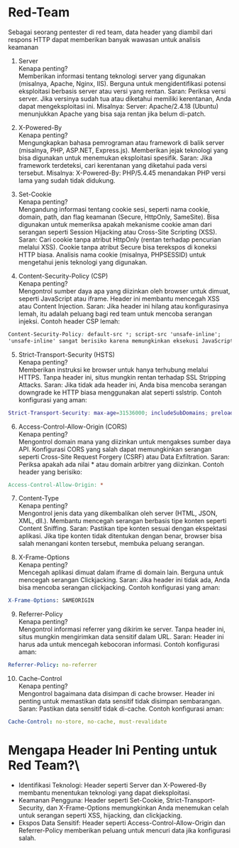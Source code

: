 # Red-Team
Sebagai seorang pentester di red team, data header yang diambil dari respons HTTP dapat memberikan banyak wawasan untuk analisis keamanan

1. Server\
Kenapa penting?\
Memberikan informasi tentang teknologi server yang digunakan (misalnya, Apache, Nginx, IIS).
Berguna untuk mengidentifikasi potensi eksploitasi berbasis server atau versi yang rentan.
Saran:
Periksa versi server. Jika versinya sudah tua atau diketahui memiliki kerentanan, Anda dapat mengeksploitasi ini.
Misalnya: Server: Apache/2.4.18 (Ubuntu) menunjukkan Apache yang bisa saja rentan jika belum di-patch.

2. X-Powered-By\
Kenapa penting?\
Mengungkapkan bahasa pemrograman atau framework di balik server (misalnya, PHP, ASP.NET, Express.js).
Memberikan jejak teknologi yang bisa digunakan untuk menemukan eksploitasi spesifik.
Saran:
Jika framework terdeteksi, cari kerentanan yang diketahui pada versi tersebut.
Misalnya: X-Powered-By: PHP/5.4.45 menandakan PHP versi lama yang sudah tidak didukung.

3. Set-Cookie\
Kenapa penting?\
Mengandung informasi tentang cookie sesi, seperti nama cookie, domain, path, dan flag keamanan (Secure, HttpOnly, SameSite).
Bisa digunakan untuk memeriksa apakah mekanisme cookie aman dari serangan seperti Session Hijacking atau Cross-Site Scripting (XSS).
Saran:
Cari cookie tanpa atribut HttpOnly (rentan terhadap pencurian melalui XSS).
Cookie tanpa atribut Secure bisa terekspos di koneksi HTTP biasa.
Analisis nama cookie (misalnya, PHPSESSID) untuk mengetahui jenis teknologi yang digunakan.

4. Content-Security-Policy (CSP)\
Kenapa penting?\
Mengontrol sumber daya apa yang diizinkan oleh browser untuk dimuat, seperti JavaScript atau iframe.
Header ini membantu mencegah XSS atau Content Injection.
Saran:
Jika header ini hilang atau konfigurasinya lemah, itu adalah peluang bagi red team untuk mencoba serangan injeksi.
Contoh header CSP lemah:
``` css
Content-Security-Policy: default-src *; script-src 'unsafe-inline';
'unsafe-inline' sangat berisiko karena memungkinkan eksekusi JavaScript langsung.
```
5. Strict-Transport-Security (HSTS)\
Kenapa penting?\
Memberikan instruksi ke browser untuk hanya terhubung melalui HTTPS.
Tanpa header ini, situs mungkin rentan terhadap SSL Stripping Attacks.
Saran:
Jika tidak ada header ini, Anda bisa mencoba serangan downgrade ke HTTP biasa menggunakan alat seperti sslstrip.
Contoh konfigurasi yang aman:
``` lua
Strict-Transport-Security: max-age=31536000; includeSubDomains; preload
```
6. Access-Control-Allow-Origin (CORS)\
Kenapa penting?\
Mengontrol domain mana yang diizinkan untuk mengakses sumber daya API.
Konfigurasi CORS yang salah dapat memungkinkan serangan seperti Cross-Site Request Forgery (CSRF) atau Data Exfiltration.
Saran:
Periksa apakah ada nilai * atau domain arbitrer yang diizinkan.
Contoh header yang berisiko:
``` makefile
Access-Control-Allow-Origin: *
```
7. Content-Type\
Kenapa penting?\
Mengontrol jenis data yang dikembalikan oleh server (HTML, JSON, XML, dll.).
Membantu mencegah serangan berbasis tipe konten seperti Content Sniffing.
Saran:
Pastikan tipe konten sesuai dengan ekspektasi aplikasi.
Jika tipe konten tidak ditentukan dengan benar, browser bisa salah menangani konten tersebut, membuka peluang serangan.

8. X-Frame-Options\
Kenapa penting?\
Mencegah aplikasi dimuat dalam iframe di domain lain.
Berguna untuk mencegah serangan Clickjacking.
Saran:
Jika header ini tidak ada, Anda bisa mencoba serangan clickjacking.
Contoh konfigurasi yang aman:
```mathematica
X-Frame-Options: SAMEORIGIN
```
9. Referrer-Policy\
Kenapa penting?\
Mengontrol informasi referrer yang dikirim ke server.
Tanpa header ini, situs mungkin mengirimkan data sensitif dalam URL.
Saran:
Header ini harus ada untuk mencegah kebocoran informasi.
Contoh konfigurasi aman:
```yaml
Referrer-Policy: no-referrer
```
10. Cache-Control\
Kenapa penting?\
Mengontrol bagaimana data disimpan di cache browser.
Header ini penting untuk memastikan data sensitif tidak disimpan sembarangan.
Saran:
Pastikan data sensitif tidak di-cache.
Contoh konfigurasi aman:
```yaml
Cache-Control: no-store, no-cache, must-revalidate
```

# Mengapa Header Ini Penting untuk Red Team?\
- Identifikasi Teknologi: Header seperti Server dan X-Powered-By membantu menentukan teknologi yang dapat dieksploitasi.
- Keamanan Pengguna: Header seperti Set-Cookie, Strict-Transport-Security, dan X-Frame-Options memungkinkan Anda menemukan celah untuk serangan seperti XSS, hijacking, dan clickjacking.
- Ekspos Data Sensitif: Header seperti Access-Control-Allow-Origin dan Referrer-Policy memberikan peluang untuk mencuri data jika konfigurasi salah.
